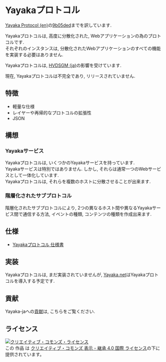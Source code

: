 # Yayakaプロトコル

[Yayaka Protocol (en)](https://github.com/Yayaka/Yayaka)の[9b05ded](https://github.com/Yayaka/Yayaka/tree/9b05ded5d80ae87ada892dee13ace3b98b0c24d6)までを訳しています.

Yayakaプロトコルは, 高度に分散化された, Webアプリケーションの為のプロトコルです.  
それぞれのインスタンスは, 分散化されたWebアプリケーションのすべての機能を実装する必要はありません.

Yayakaプロトコルは, [HVDSGM (ja)](https://hakabahitoyo.wordpress.com/2017/05/22/hvdsgm/)の影響を受けています.

現在, Yayakaプロトコルは不完全であり, リリースされていません.


## 特徴

- 軽量な仕様
- レイヤーや再帰的なプロトコルの拡張性
- JSON


## 構想

### Yayakaサービス

Yayakaプロトコルは, いくつかのYayakaサービスを持っています.  
Yayakaサービスは特別ではありません. しかし, それらは通常一つのWebサービスとして一体化しています.  
Yayakaプロトコルは, それらを複数のホストに分散させることが出来ます.  


### 階層化されたサブプロトコル

階層化されたサブプロトコルにより, 2つの異なるホスト間や異なるYayakaサービス間で通信する方法, イベントの種類, コンテンツの種類を作成出来ます.


## 仕様

- [Yayakaプロトコル 仕様書](specification/index.md)


## 実装

Yayakaプロトコルは, まだ実装されていませんが, [Yayaka.net](https://yayaka.net)はYayakaプロトコルを導入する予定です.

## 貢献

Yayaka-jaへの[貢献](CONTRIBUTING.md)は, こちらをご覧ください.

## ライセンス

<a rel="license" href="http://creativecommons.org/licenses/by-sa/4.0/"><img alt="クリエイティブ・コモンズ・ライセンス" style="border-width:0" src="https://i.creativecommons.org/l/by-sa/4.0/88x31.png" /></a><br />この 作品 は <a rel="license" href="http://creativecommons.org/licenses/by-sa/4.0/">クリエイティブ・コモンズ 表示 - 継承 4.0 国際 ライセンス</a>の下に提供されています。
